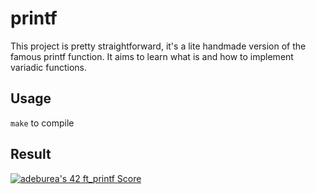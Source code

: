 # printf

This project is pretty straightforward, it's a lite handmade version of the famous printf function. It aims to learn what is and how to implement variadic functions.

## Usage

```make``` to compile 

## Result

[![adeburea's 42 ft_printf Score](https://badge42.vercel.app/api/v2/cl3ygf7am006909mh302q796e/project/2040738)](https://github.com/JaeSeoKim/badge42)
